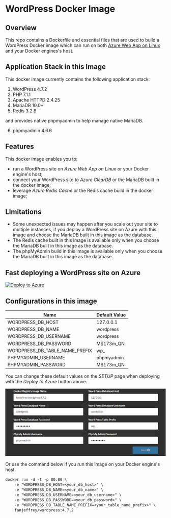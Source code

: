 # WordPress Docker Image
## Overview
This repo contains a Dockerfile and essential files that are used to build a WordPress Docker image which can run on both [Azure Web App on Linux](https://docs.microsoft.com/en-us/azure/app-service-web/app-service-linux-intro) and your Docker engines's host.

## Application Stack in this Image
This docker image currently contains the following application stack:

1. WordPress    4.7.2
2. PHP          7.1.1
3. Apache HTTPD 2.4.25
4. MariaDB      10.0+
5. Redis        3.2.8

and provides native phpmyadmin to help manage native MariaDB.

6. phpmyadmin   4.6.6

## Features
This docker image enables you to:

- run a WordPress site on *Azure Web App on Linux* or your Docker engine's host;
- connect your WordPress site to *Azure ClearDB* or the MariaDB built in the docker image;
- leverage *Azure Redis Cache* or the Redis cache build in the docker image;

## Limitations
- Some unexpected issues may happen after you scale out your site to multiple instances, if you deploy a WordPress site on Azure with this image and choose the MariaDB built in this image as the database.
- The Redis cache built in this image is available only when you choose the MariaDB built in this image as the database.
- The phpMyAdmin build in this image is available only when you choose the MariaDB built in this image as the database.

## Fast deploying a WordPress site on Azure

[![Deploy to Azure](http://azuredeploy.net/deploybutton.png)](https://azuredeploy.net/)

## Configurations in this image

Name | Default Value
---- | -------------
WORDPRESS_DB_HOST | 127.0.0.1
WORDPRESS_DB_NAME | wordpress
WORDPRESS_DB_USERNAME | wordpress
WORDPRESS_DB_PASSWORD | MS173m_QN
WORDPRESS_DB_TABLE_NAME_PREFIX | wp_
PHPMYADMIN_USERNAME | phpmyadmin
PHPMYADMIN_PASSWORD | MS173m_QN

You can change these default values on the *SETUP* page when deploying with the *Deploy to Azure* button above.

![WordPress Deploy to Azure SETUP page](https://raw.githubusercontent.com/fanjeffrey/Images/master/Microsoft/docker-library/wordpress_deploy_setup.PNG)

Or use the command below if you run this image on your Docker engine's host.
```
docker run -d -t -p 80:80 \
    -e "WORDPRESS_DB_HOST=<your_db_host>" \
    -e "WORDPRESS_DB_NAME=<your_db_name>" \
    -e "WORDPRESS_DB_USERNAME=<your_db_username>" \
    -e "WORDPRESS_DB_PASSWORD=<your_db_password>" \
    -e "WORDPRESS_DB_TABLE_NAME_PREFIX=<your_table_name_prefix>" \
    fanjeffrey/wordpress:4.7.2
```